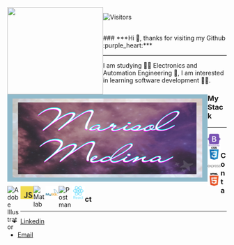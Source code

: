 <div>
<img align="left" src="video1.gif" height="200" width="220"/>

<img align="left" src="nombre.png" height="200" width="460"/>
</div>


![Visitors](https://visitor-badge.laobi.icu/badge?page_id=marisol345.marisol345)

<br/>

<div>
### ***Hi 👋, thanks for visiting my Github  :purple_heart:***

---

I am studying :woman_student: Electronics and Automation Engineering :robot:, I am interested in learning software development :woman_technologist:.

### **My Stack**

---

[<img align="left" alt="bootstrap" width="30" src="https://raw.githubusercontent.com/devicons/devicon/master/icons/bootstrap/bootstrap-plain-wordmark.svg"/>](https://getbootstrap.com/docs/5.1/getting-started/introduction/ "bootstrap")

[<img align="left" alt="CSS" width="30" src="https://raw.githubusercontent.com/devicons/devicon/master/icons/css3/css3-original-wordmark.svg"/>](https://edu.gcfglobal.org/es/creacion-de-sitios-web/css-cascading-style-sheets/1/ "CSS")

[<img align="left" alt="Express" width="30" src="https://raw.githubusercontent.com/devicons/devicon/master/icons/express/express-original-wordmark.svg"/>](https://expressjs.com/es/guide/routing.html "express.js")


[<img align="left" alt="HTML" width="30" src="https://raw.githubusercontent.com/devicons/devicon/master/icons/html5/html5-original-wordmark.svg"/>](https://developer.mozilla.org/es/docs/Web/HTML "HTML")

[<img align="left" alt="Adobe Illustrator" width="30" src="https://www.vectorlogo.zone/logos/adobe_illustrator/adobe_illustrator-icon.svg"/>](https://www.adobe.com/la/products/illustrator.html?sdid=KQPQL&mv=search&ef_id=Cj0KCQiAgP6PBhDmARIsAPWMq6nHB4jnScE5kTa0DC6OX05_NlGkHYa738dTX4gAkanHthA2apnDHj4aAsBnEALw_wcB:G:s&s_kwcid=AL!3085!3!459896392480!e!!g!!adobe%20illustrator!9499870682!97813413798&gclid=Cj0KCQiAgP6PBhDmARIsAPWMq6nHB4jnScE5kTa0DC6OX05_NlGkHYa738dTX4gAkanHthA2apnDHj4aAsBnEALw_wcB "Adobe Illustrator")

[<img align="left" alt="JS" width="30" src="https://raw.githubusercontent.com/devicons/devicon/master/icons/javascript/javascript-original.svg"/>](https://developer.mozilla.org/es/docs/Web/JavaScript "JavaScript")

[<img align="left" alt="Matlab" width="28" src="https://upload.wikimedia.org/wikipedia/commons/2/21/Matlab_Logo.png" />](https://www.mathworks.com/products/matlab.html "Matlab")

[<img align="left" alt="MySQL" width="30" src="https://raw.githubusercontent.com/devicons/devicon/master/icons/mysql/mysql-original-wordmark.svg"/>](https://www.mysql.com "MySQL")

[<img align="left" alt="Postman" width="30" src="https://www.vectorlogo.zone/logos/getpostman/getpostman-icon.svg"/>](https://www.postman.com "Postman")


[<img align="left" alt="React" width="30" src="https://raw.githubusercontent.com/devicons/devicon/master/icons/react/react-original-wordmark.svg" />](https://es.reactjs.org "React")

<br/>

### **Contact**

---

* [Linkedin](https://www.linkedin.com/in/cynthia-marisol-medina/)

* [Email](mailto:marysol345@hotmail.com)
</div>

